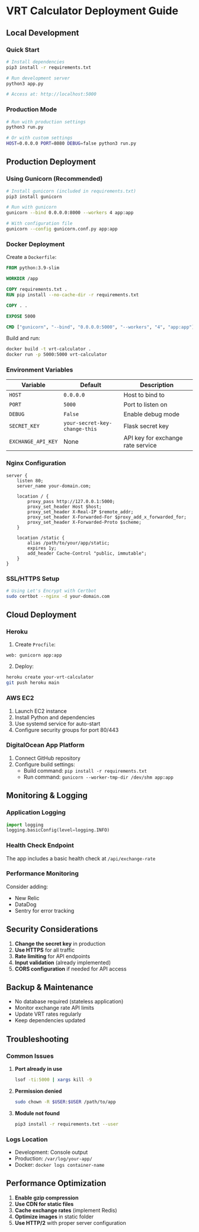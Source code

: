 # VRT Calculator Deployment Guide

## Local Development

### Quick Start
```bash
# Install dependencies
pip3 install -r requirements.txt

# Run development server
python3 app.py

# Access at: http://localhost:5000
```

### Production Mode
```bash
# Run with production settings
python3 run.py

# Or with custom settings
HOST=0.0.0.0 PORT=8080 DEBUG=false python3 run.py
```

## Production Deployment

### Using Gunicorn (Recommended)
```bash
# Install gunicorn (included in requirements.txt)
pip3 install gunicorn

# Run with gunicorn
gunicorn --bind 0.0.0.0:8000 --workers 4 app:app

# With configuration file
gunicorn --config gunicorn.conf.py app:app
```

### Docker Deployment
Create a `Dockerfile`:
```dockerfile
FROM python:3.9-slim

WORKDIR /app

COPY requirements.txt .
RUN pip install --no-cache-dir -r requirements.txt

COPY . .

EXPOSE 5000

CMD ["gunicorn", "--bind", "0.0.0.0:5000", "--workers", "4", "app:app"]
```

Build and run:
```bash
docker build -t vrt-calculator .
docker run -p 5000:5000 vrt-calculator
```

### Environment Variables

| Variable | Default | Description |
|----------|---------|-------------|
| `HOST` | `0.0.0.0` | Host to bind to |
| `PORT` | `5000` | Port to listen on |
| `DEBUG` | `False` | Enable debug mode |
| `SECRET_KEY` | `your-secret-key-change-this` | Flask secret key |
| `EXCHANGE_API_KEY` | None | API key for exchange rate service |

### Nginx Configuration
```nginx
server {
    listen 80;
    server_name your-domain.com;

    location / {
        proxy_pass http://127.0.0.1:5000;
        proxy_set_header Host $host;
        proxy_set_header X-Real-IP $remote_addr;
        proxy_set_header X-Forwarded-For $proxy_add_x_forwarded_for;
        proxy_set_header X-Forwarded-Proto $scheme;
    }

    location /static {
        alias /path/to/your/app/static;
        expires 1y;
        add_header Cache-Control "public, immutable";
    }
}
```

### SSL/HTTPS Setup
```bash
# Using Let's Encrypt with Certbot
sudo certbot --nginx -d your-domain.com
```

## Cloud Deployment

### Heroku
1. Create `Procfile`:
```
web: gunicorn app:app
```

2. Deploy:
```bash
heroku create your-vrt-calculator
git push heroku main
```

### AWS EC2
1. Launch EC2 instance
2. Install Python and dependencies
3. Use systemd service for auto-start
4. Configure security groups for port 80/443

### DigitalOcean App Platform
1. Connect GitHub repository
2. Configure build settings:
   - Build command: `pip install -r requirements.txt`
   - Run command: `gunicorn --worker-tmp-dir /dev/shm app:app`

## Monitoring & Logging

### Application Logging
```python
import logging
logging.basicConfig(level=logging.INFO)
```

### Health Check Endpoint
The app includes a basic health check at `/api/exchange-rate`

### Performance Monitoring
Consider adding:
- New Relic
- DataDog
- Sentry for error tracking

## Security Considerations

1. **Change the secret key** in production
2. **Use HTTPS** for all traffic
3. **Rate limiting** for API endpoints
4. **Input validation** (already implemented)
5. **CORS configuration** if needed for API access

## Backup & Maintenance

- No database required (stateless application)
- Monitor exchange rate API limits
- Update VRT rates regularly
- Keep dependencies updated

## Troubleshooting

### Common Issues

1. **Port already in use**
   ```bash
   lsof -ti:5000 | xargs kill -9
   ```

2. **Permission denied**
   ```bash
   sudo chown -R $USER:$USER /path/to/app
   ```

3. **Module not found**
   ```bash
   pip3 install -r requirements.txt --user
   ```

### Logs Location
- Development: Console output
- Production: `/var/log/your-app/`
- Docker: `docker logs container-name`

## Performance Optimization

1. **Enable gzip compression**
2. **Use CDN for static files**
3. **Cache exchange rates** (implement Redis)
4. **Optimize images** in static folder
5. **Use HTTP/2** with proper server configuration
